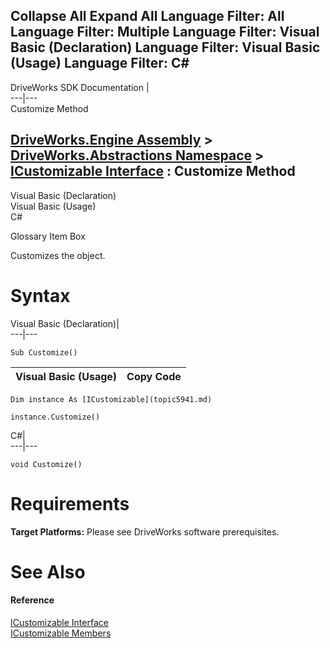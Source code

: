 Collapse All Expand All Language Filter: All  Language Filter: Multiple  Language Filter: Visual Basic (Declaration) Language Filter: Visual Basic (Usage) Language Filter: C#  
---  
DriveWorks SDK Documentation  |   
---|---  
Customize Method   
  
[DriveWorks.Engine Assembly](topic2156.md) > [DriveWorks.Abstractions Namespace](topic5939.md) > [ICustomizable Interface](topic5941.md) : Customize Method  
---  
  
Visual Basic (Declaration)    
Visual Basic (Usage)    
C# 

Glossary Item Box

Customizes the object. 

# Syntax

Visual Basic (Declaration)|   
---|---  
      
    
    Sub Customize()   
  
Visual Basic (Usage)| Copy Code  
---|---  
      
    
    Dim instance As [ICustomizable](topic5941.md)
     
    instance.Customize()  
  
C#|   
---|---  
      
    
    void Customize()  
  
# Requirements

**Target Platforms:** Please see DriveWorks software prerequisites.

# See Also

#### Reference

[ICustomizable Interface](topic5941.md)   
[ICustomizable Members](topic5942.md)


